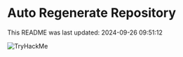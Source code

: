 # Auto Regenerate Repository

This README was last updated: 2024-09-26 09:51:12

 ![TryHackMe](https://tryhackme.com/badge/533634)
